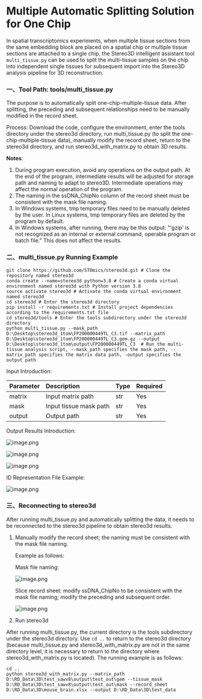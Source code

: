 # Multiple Automatic Splitting Solution for One Chip

In spatial transcriptomics experiments, when multiple tissue sections from the same embedding block are placed on a spatial chip or multiple tissue sections are attached to a single chip, the Stereo3D intelligent assistant tool `multi_tissue.py` can be used to split the multi-tissue samples on the chip into independent single tissues for subsequent import into the Stereo3D analysis pipeline for 3D reconstruction.

### 一、Tool Path: tools/multi_tissue.py

The purpose is to automatically split one-chip-multiple-tissue data. After splitting, the preceding and subsequent relationships need to be manually modified in the record sheet.

Process: Download the code, configure the environment, enter the tools directory under the stereo3d directory, run multi_tissue.py (to split the one-chip-multiple-tissue data), manually modify the record sheet, return to the stereo3d directory, and run stereo3d_with_matrix.py to obtain 3D results.

**Notes**:

1. During program execution, avoid any operations on the output path. At the end of the program, intermediate results will be adjusted for storage path and naming to adapt to stereo3D. Intermediate operations may affect the normal operation of the program.
2. The naming in the ssDNA_ChipNo column of the record sheet must be consistent with the mask file naming.
3. In Windows systems, tmp temporary files need to be manually deleted by the user. In Linux systems, tmp temporary files are deleted by the program by default.
4. In Windows systems, after running, there may be this output: "'gzip' is not recognized as an internal or external command, operable program or batch file." This does not affect the results.

### 二、multi_tissue.py Running Example

```
git clone https://github.com/STOmics/stereo3d.git # Clone the repository named stereo3d
conda create --name=stereo3d python=3.8 # Create a conda virtual environment named stereo3d with Python version 3.8
source activate stereo3d # Activate the conda virtual environment named stereo3d
cd stereo3d # Enter the stereo3d directory
pip install -r requirements.txt # Install project dependencies according to the requirements.txt file
cd stereo3d/tools # Enter the tools subdirectory under the stereo3d directory
python multi_tissue.py --mask_path D:\Desktop\stereo3d_1tom\FP200000449TL_C3.tif --matrix_path D:\Desktop\stereo3d_1tom\FP200000449TL_C3.gem.gz --output D:\Desktop\stereo3d_1tom\output\FP200000449TL_C3  # Run the multi-tissue analysis script, --mask_path specifies the mask path, --matrix_path specifies the matrix data path, -output specifies the output path
```



Input Introduction:

| Parameter | Description            | Type | Required |
| :-------- | :--------------------- | :--- | :------- |
| matrix    | Input matrix path      | str  | Yes      |
| mask      | Input tissue mask path | str  | Yes      |
| output    | Output path            | str  | Yes      |

Output Results Introduction:

![image.png](https://alidocs.oss-cn-zhangjiakou.aliyuncs.com/res/pLdn557L101zwno8/img/6ed62727-af10-466b-b024-983635802cb8.png)

![image.png](https://alidocs.oss-cn-zhangjiakou.aliyuncs.com/res/pLdn557L101zwno8/img/a65511fe-6d6e-42da-adb3-08e2e1ded10d.png)

![image.png](https://alidocs.oss-cn-zhangjiakou.aliyuncs.com/res/pLdn557L101zwno8/img/50ee4879-dc24-43c1-bfe7-dcd4892b6bb3.png)

ID Representation File Example:

![image.png](https://alidocs.oss-cn-zhangjiakou.aliyuncs.com/res/pLdn557L101zwno8/img/a21099aa-b490-4641-8da4-acf8e4e1e4eb.png)

### 三、Reconnecting to stereo3d

After running multi_tissue.py and automatically splitting the data, it needs to be reconnected to the stereo3d pipeline to obtain stereo3d results.

1. Manually modify the record sheet; the naming must be consistent with the mask file naming.

   Example as follows:

   Mask file naming:

   ![image.png](https://alidocs.oss-cn-zhangjiakou.aliyuncs.com/res/Yvenvep0P10Zzloy/img/38d03cd7-14da-424a-8a90-8f2a515c2869.png)

   Slice record sheet: modify ssDNA_ChipNo to be consistent with the mask file naming; modify the preceding and subsequent order.

   ![image.png](https://alidocs.oss-cn-zhangjiakou.aliyuncs.com/res/Yvenvep0P10Zzloy/img/a80f3254-062b-4254-b9b9-0ed9c0e48056.png)

2. Run stereo3d

After running multi_tissue.py, the current directory is the tools subdirectory under the stereo3d directory. Use `cd ..` to return to the stereo3d directory (because multi_tissue.py and stereo3d_with_matrix.py are not in the same directory level, it is necessary to return to the directory where stereo3d_with_matrix.py is located). The running example is as follows:

```
cd .. 
python stereo3d_with_matrix.py --matrix_path D:\RD_Data\3D\test_sawv8\output\test_out\gem --tissue_mask D:\RD_Data\3D\test_sawv8\output\test_out\mask --record_sheet D:\RD_Data\3D\mouse_brain.xlsx --output D:\RD_Data\3D\test_data
```
